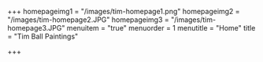 +++
homepageimg1 = "/images/tim-homepage1.png"
homepageimg2 = "/images/tim-homepage2.JPG"
homepageimg3 = "/images/tim-homepage3.JPG"
menuitem = "true"
menuorder = 1
menutitle = "Home"
title = "Tim Ball Paintings"

+++
